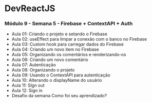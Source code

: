 # DevReactJS

### Módulo 9 - Semana 5 - Firebase + ContextAPI + Auth
- Aula 01: Criando o projeto e setando o Firebase
- Aula 02: useEffect para limpar a conexão com o banco no Firebase
- Aula 03: Custom hook para carregar dados do Firebase
- Aula 04: Criando um novo item no Firebase
- Aula 05: Organizando os comentários e renderizando-os
- Aula 06: Criando um novo comentário
- Aula 07: Autenticação
- Aula 08: Organizando o projeto
- Aula 09: Usando o ContextAPI para autenticação
- Aula 10: Alterando o displayName do usuário
- Aula 11: SIgn out
- Aula 12: Sign in
- Desafio da semana
Como foi seu aprendizado?
